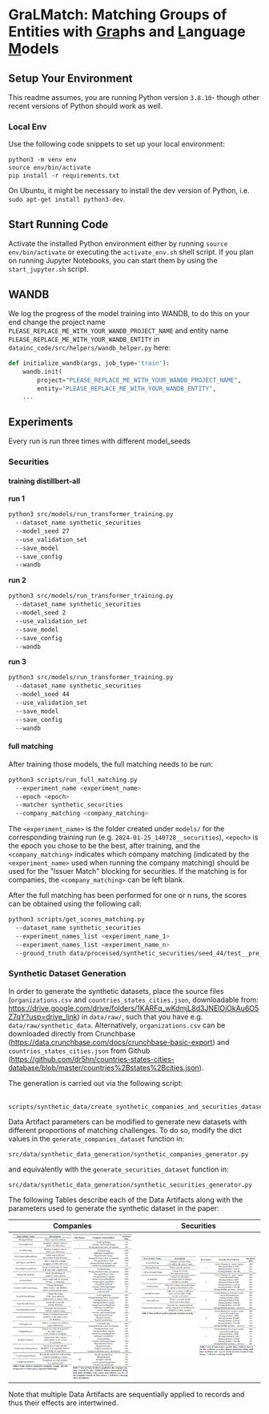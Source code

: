 # GraLMatch: Matching Groups of Entities with  <u>Gra</u>phs and <u>L</u>anguage <u>M</u>odels


## Setup Your Environment

This readme assumes, you are running Python version `3.8.10`- though other recent versions of Python should work as well.


### Local Env
Use the following code snippets to set up your local environment:

```
python3 -m venv env
source env/bin/activate
pip install -r requirements.txt
```

On Ubuntu, it might be necessary to install the dev version of Python, i.e. `sudo apt-get install python3-dev`.

## Start Running Code

Activate the installed Python environment either by running `source env/bin/activate` or executing the `activate_env.sh` shell script. If you plan on running Jupyter Notebooks, you can start them by using the `start_jupyter.sh` script.


## WANDB

We log the progress of the model training into WANDB, to do this on your end change the project name `PLEASE_REPLACE_ME_WITH_YOUR_WANDB_PROJECT_NAME` and entity name `PLEASE_REPLACE_ME_WITH_YOUR_WANDB_ENTITY` in `datainc_code/src/helpers/wandb_helper.py` here:

```python
def initialize_wandb(args, job_type='train'):
    wandb.init(
        project="PLEASE_REPLACE_ME_WITH_YOUR_WANDB_PROJECT_NAME",
        entity="PLEASE_REPLACE_ME_WITH_YOUR_WANDB_ENTITY",
    ...
```

## Experiments
Every run is run three times with different model_seeds
### Securities
#### training distillbert-all
**run 1**
```bash
python3 src/models/run_transformer_training.py 
  --dataset_name synthetic_securities 
  --model_seed 27 
  --use_validation_set 
  --save_model 
  --save_config 
  --wandb
```
**run 2**
```bash
python3 src/models/run_transformer_training.py 
  --dataset_name synthetic_securities 
  --model_seed 2 
  --use_validation_set 
  --save_model 
  --save_config 
  --wandb
```
**run 3**
```bash
python3 src/models/run_transformer_training.py 
  --dataset_name synthetic_securities 
  --model_seed 44 
  --use_validation_set 
  --save_model 
  --save_config 
  --wandb
```

#### full matching

After training those models, the full matching needs to be run:


```bash
python3 scripts/run_full_matching.py 
  --experiment_name <experiment_name> 
  --epoch <epoch> 
  --matcher synthetic_securities 
  --company_matching <company_matching>
```

The `<experiment_name>` is the folder created under `models/` for the corresponding training run (e.g. `2024-01-25_140728__securities`), 
`<epoch>` is the epoch you chose to be the best, after training, and the `<company_matching>` indicates which company matching (indicated by the `<experiment_name>` used when running the company matching) should be used for the "Issuer Match" blocking for securities. If the matching is for companies, the `<company_matching>` can be left blank.

After the full matching has been performed for one or n runs, the scores can be obtained using the following call:

```bash
python3 scripts/get_scores_matching.py 
  --dataset_name synthetic_securities 
  --experiment_names_list <experiment_name_1>
  --experiment_names_list <experiment_name_n>
  --ground_truth data/processed/synthetic_securities/seed_44/test__pre_split__given_matches.csv
```

### Synthetic Dataset Generation 

In order to generate the synthetic datasets, place the source files (`organizations.csv` and `countries_states_cities.json`, downloadable from: https://drive.google.com/drive/folders/1KARFq_wKdmjL8d3JNElOiOkAu6O5Z7qY?usp=drive_link) in `data/raw/`, such that you have e.g. `data/raw/synthetic_data`. Alternatively, `organizations.csv` can be downloaded directly from Crunchbase (https://data.crunchbase.com/docs/crunchbase-basic-export) and `countries_states_cities.json` from Github (https://github.com/dr5hn/countries-states-cities-database/blob/master/countries%2Bstates%2Bcities.json).

The generation is carried out via the following script:

```
 scripts/synthetic_data/create_synthetic_companies_and_securities_dataset.py
```
Data Artifact parameters can be modified to generate new datasets with different proportions of matching challenges. To do so, modify the dict values in the `generate_companies_dataset` function in:
```
src/data/synthetic_data_generation/synthetic_companies_generator.py
```
and equivalently with the `generate_securities_dataset` function in:
```
src/data/synthetic_data_generation/synthetic_securities_generator.py
```
The following Tables describe each of the Data Artifacts along with the parameters used to generate the synthetic dataset in the paper: 

Companies             |  Securities
:-------------------------:|:-------------------------:
![alt text](images/Tables/companies_data_artifacts.PNG)  | ![alt text](images/Tables/securities_data_artifacts.PNG) 

Note that multiple Data Artifacts are sequentially applied to records and thus their effects are intertwined.